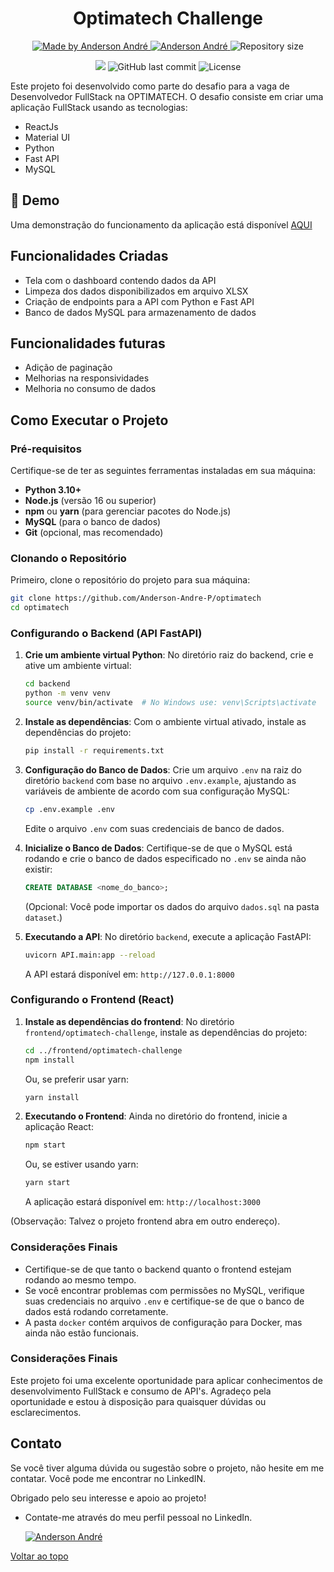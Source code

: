 <h1 align="center">Optimatech Challenge</h1>

<p align="center">
  <a href="https://github.com/Anderson-Andre-P/optimatech">
    <img alt="Made by Anderson André" src="https://img.shields.io/badge/-Github-3D7BF7?style=for-the-badge&logo=Github&logoColor=white&link=https://github.com/Anderson-Andre-P" />
  </a>
  <a href="https://www.linkedin.com/in/anderson-andre-pereira/">
      <img alt="Anderson André" src="https://img.shields.io/badge/-Anderson%20André-3D7BF7?style=for-the-badge&logo=Linkedin&logoColor=white" />
   </a>
  <img alt="Repository size" src="https://img.shields.io/github/repo-size/Anderson-Andre-P/optimatech?style=for-the-badge&label=Repo%20Size:&labelColor=3D7BF7&color=3D7BF7">
  </p>

  <p align="center">
    <img src="https://img.shields.io/badge/optimatech-02.10.2024-3D7BF7?style=for-the-badge&labelColor=3D7BF7">
    <img alt="GitHub last commit" src="https://img.shields.io/github/last-commit/Anderson-Andre-P/optimatech?style=for-the-badge&label=last%20commit:&labelColor=3D7BF7&color=3D7BF7">
    <img alt="License" src="https://img.shields.io/badge/license-NONE-3D7BF7?style=for-the-badge&labelColor=3D7BF7&color=3D7BF7">
</p>

Este projeto foi desenvolvido como parte do desafio para a vaga de Desenvolvedor FullStack na OPTIMATECH. O desafio consiste em criar uma aplicação FullStack usando as tecnologias:

- ReactJs
- Material UI
- Python
- Fast API
- MySQL

## :link: Demo

<p>Uma demonstração do funcionamento da aplicação está disponível <a href="https://github.com/Anderson-Andre-P/optimatech/blob/master/apresenta%C3%A7%C3%A3o.40">AQUI</a></p>

## Funcionalidades Criadas

- Tela com o dashboard contendo dados da API
- Limpeza dos dados disponibilizados em arquivo XLSX
- Criação de endpoints para a API com Python e Fast API
- Banco de dados MySQL para armazenamento de dados

## Funcionalidades futuras

- Adição de paginação
- Melhorias na responsividades
- Melhoria no consumo de dados

## Como Executar o Projeto

### Pré-requisitos

Certifique-se de ter as seguintes ferramentas instaladas em sua máquina:

- **Python 3.10+**
- **Node.js** (versão 16 ou superior)
- **npm** ou **yarn** (para gerenciar pacotes do Node.js)
- **MySQL** (para o banco de dados)
- **Git** (opcional, mas recomendado)

### Clonando o Repositório

Primeiro, clone o repositório do projeto para sua máquina:

```bash
git clone https://github.com/Anderson-Andre-P/optimatech
cd optimatech
```

### Configurando o Backend (API FastAPI)

1. **Crie um ambiente virtual Python**:
   No diretório raiz do backend, crie e ative um ambiente virtual:

   ```bash
   cd backend
   python -m venv venv
   source venv/bin/activate  # No Windows use: venv\Scripts\activate
   ```

2. **Instale as dependências**:
   Com o ambiente virtual ativado, instale as dependências do projeto:

   ```bash
   pip install -r requirements.txt
   ```

3. **Configuração do Banco de Dados**:
   Crie um arquivo `.env` na raiz do diretório `backend` com base no arquivo `.env.example`, ajustando as variáveis de ambiente de acordo com sua configuração MySQL:

   ```bash
   cp .env.example .env
   ```

   Edite o arquivo `.env` com suas credenciais de banco de dados.

4. **Inicialize o Banco de Dados**:
   Certifique-se de que o MySQL está rodando e crie o banco de dados especificado no `.env` se ainda não existir:

   ```sql
   CREATE DATABASE <nome_do_banco>;
   ```

   (Opcional: Você pode importar os dados do arquivo `dados.sql` na pasta `dataset`.)

5. **Executando a API**:
   No diretório `backend`, execute a aplicação FastAPI:

   ```bash
   uvicorn API.main:app --reload
   ```

   A API estará disponível em: `http://127.0.0.1:8000`

### Configurando o Frontend (React)

1. **Instale as dependências do frontend**:
   No diretório `frontend/optimatech-challenge`, instale as dependências do projeto:

   ```bash
   cd ../frontend/optimatech-challenge
   npm install
   ```

   Ou, se preferir usar yarn:

   ```bash
   yarn install
   ```

2. **Executando o Frontend**:
   Ainda no diretório do frontend, inicie a aplicação React:

   ```bash
   npm start
   ```

   Ou, se estiver usando yarn:

   ```bash
   yarn start
   ```

   A aplicação estará disponível em: `http://localhost:3000`

(Observação: Talvez o projeto frontend abra em outro endereço).

### Considerações Finais

- Certifique-se de que tanto o backend quanto o frontend estejam rodando ao mesmo tempo.
- Se você encontrar problemas com permissões no MySQL, verifique suas credenciais no arquivo `.env` e certifique-se de que o banco de dados está rodando corretamente.
- A pasta `docker` contém arquivos de configuração para Docker, mas ainda não estão funcionais.

### Considerações Finais

Este projeto foi uma excelente oportunidade para aplicar conhecimentos de desenvolvimento FullStack e consumo de API's. Agradeço pela oportunidade e estou à disposição para quaisquer dúvidas ou esclarecimentos.

## Contato

Se você tiver alguma dúvida ou sugestão sobre o projeto, não hesite em me contatar. Você pode me encontrar no LinkedIN.

Obrigado pelo seu interesse e apoio ao projeto!

- Contate-me através do meu perfil pessoal no LinkedIn.

  <a href="https://www.linkedin.com/in/anderson-andre-pereira/">
  <img alt="Anderson André" src="https://img.shields.io/badge/-Anderson%20André-3D7BF7?style=for-the-badge&logo=Linkedin&logoColor=white" />
  </a>

<a href="#top">Voltar ao topo</a>
